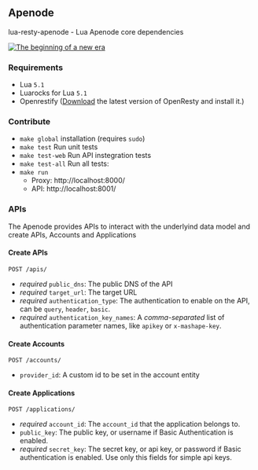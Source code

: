 ## Apenode

lua-resty-apenode - Lua Apenode core dependencies

[![The beginning of a new era](http://img.youtube.com/vi/U2iiPpcwfCA/0.jpg)](http://www.youtube.com/watch?v=U2iiPpcwfCA)

### Requirements
- Lua `5.1`
- Luarocks for Lua `5.1`
- Openrestify ([Download](http://openresty.com/#Download) the latest version of OpenResty and install it.)

### Contribute
- `make global` installation (requires `sudo`)
- `make test` Run unit tests
- `make test-web` Run API instegration tests
- `make test-all` Run all tests:
- `make run`
  - Proxy: http://localhost:8000/
  - API: http://localhost:8001/

### APIs

The Apenode provides APIs to interact with the underlyind data model and create APIs, Accounts and Applications

#### Create APIs

`POST /apis/`

* *required* `public_dns`: The public DNS of the API
* *required* `target_url`: The target URL
* *required* `authentication_type`: The authentication to enable on the API, can be `query`, `header`, `basic`.
* *required* `authentication_key_names`: A *comma-separated* list of authentication parameter names, like `apikey` or `x-mashape-key`.


#### Create Accounts

`POST /accounts/`

* `provider_id`: A custom id to be set in the account entity

#### Create Applications

`POST /applications/`

* *required* `account_id`: The `account_id` that the application belongs to.
* `public_key`: The public key, or username if Basic Authentication is enabled.
* *required* `secret_key`: The secret key, or api key, or password if Basic authentication is enabled. Use only this fields for simple api keys.

